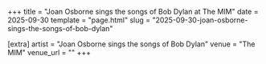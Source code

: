 +++
title = "Joan Osborne sings the songs of Bob Dylan at The MIM"
date = 2025-09-30
template = "page.html"
slug = "2025-09-30-joan-osborne-sings-the-songs-of-bob-dylan"

[extra]
artist = "Joan Osborne sings the songs of Bob Dylan"
venue = "The MIM"
venue_url = ""
+++
